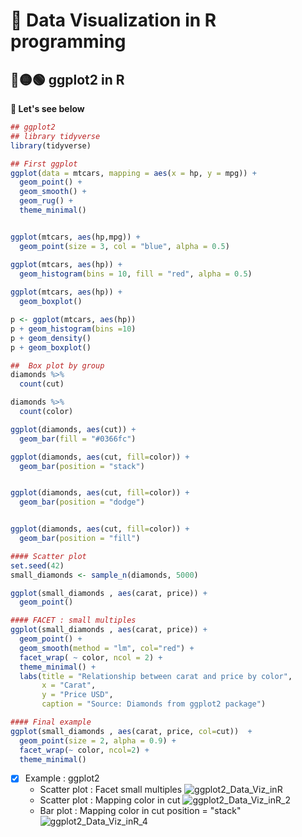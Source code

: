 # 🧵 Data Visualization in R programming
## 🔴🟡🟢 ggplot2 in R

**🍱 Let's see below**


```r
## ggplot2
## library tidyverse
library(tidyverse)

## First ggplot
ggplot(data = mtcars, mapping = aes(x = hp, y = mpg)) +
  geom_point() +
  geom_smooth() +
  geom_rug() +
  theme_minimal()


ggplot(mtcars, aes(hp,mpg)) +
  geom_point(size = 3, col = "blue", alpha = 0.5)

ggplot(mtcars, aes(hp)) +
  geom_histogram(bins = 10, fill = "red", alpha = 0.5)
  
ggplot(mtcars, aes(hp)) +
  geom_boxplot()

p <- ggplot(mtcars, aes(hp))
p + geom_histogram(bins =10)
p + geom_density()
p + geom_boxplot()

##  Box plot by group
diamonds %>%
  count(cut)

diamonds %>%
  count(color)

ggplot(diamonds, aes(cut)) +
  geom_bar(fill = "#0366fc")

ggplot(diamonds, aes(cut, fill=color)) +
  geom_bar(position = "stack")


ggplot(diamonds, aes(cut, fill=color)) +
  geom_bar(position = "dodge")


ggplot(diamonds, aes(cut, fill=color)) +
  geom_bar(position = "fill")

#### Scatter plot
set.seed(42)
small_diamonds <- sample_n(diamonds, 5000)

ggplot(small_diamonds , aes(carat, price)) +
  geom_point()

#### FACET : small multiples
ggplot(small_diamonds , aes(carat, price)) +
  geom_point() +
  geom_smooth(method = "lm", col="red") +
  facet_wrap( ~ color, ncol = 2) +
  theme_minimal() +
  labs(title = "Relationship between carat and price by color",
       x = "Carat",
       y = "Price USD",
       caption = "Source: Diamonds from ggplot2 package")

#### Final example
ggplot(small_diamonds , aes(carat, price, col=cut))  +
  geom_point(size = 2, alpha = 0.9) +
  facet_wrap(~ color, ncol=2) +
  theme_minimal()
```
- [x] Example : ggplot2 
  - Scatter plot : Facet small multiples
    ![ggplot2_Data_Viz_inR](https://github.com/user-attachments/assets/af8d968c-7eeb-4a6d-8dbc-bd9ace83e4cb)
  - Scatter plot : Mapping color in cut
    ![ggplot2_Data_Viz_inR_2](https://github.com/user-attachments/assets/11c57deb-5506-42bf-afd1-e19570e333af)
  - Bar plot : Mapping color in cut position = "stack"
    ![ggplot2_Data_Viz_inR_4](https://github.com/user-attachments/assets/040e88a9-b06d-423e-8908-139c3fbf98fb)
 
